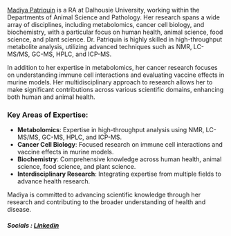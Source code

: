

[Madiya Patriquin](https://www.linkedin.com/in/madiya-patriquin-b50120264/) is a RA at Dalhousie University, working within the Departments of Animal Science and Pathology. Her research spans a wide array of disciplines, including metabolomics, cancer cell biology, and biochemistry, with a particular focus on human health, animal science, food science, and plant science. Dr. Patriquin is highly skilled in high-throughput metabolite analysis, utilizing advanced techniques such as NMR, LC-MS/MS, GC-MS, HPLC, and ICP-MS.

In addition to her expertise in metabolomics, her cancer research focuses on understanding immune cell interactions and evaluating vaccine effects in murine models. Her multidisciplinary approach to research allows her to make significant contributions across various scientific domains, enhancing both human and animal health.

### Key Areas of Expertise:
- **Metabolomics**: Expertise in high-throughput analysis using NMR, LC-MS/MS, GC-MS, HPLC, and ICP-MS.
- **Cancer Cell Biology**: Focused research on immune cell interactions and vaccine effects in murine models.
- **Biochemistry**: Comprehensive knowledge across human health, animal science, food science, and plant science.
- **Interdisciplinary Research**: Integrating expertise from multiple fields to advance health research.

Madiya is committed to advancing scientific knowledge through her research and contributing to the broader understanding of health and disease.

##### Socials  : [Linkedin](https://www.linkedin.com/in/madiya-patriquin-b50120264/)
